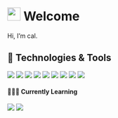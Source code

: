 # <img src="https://raw.githubusercontent.com/caldotdev/caldotdev/master/wave.gif" width="30px" height="30px" /> Welcome

Hi, I’m cal.

## 🔧 Technologies & Tools

![](https://img.shields.io/badge/Editor-neovim-informational?style=flat&logo=neovim&logoColor=white&color=fe640b)
![](https://img.shields.io/badge/Terminal-Alacritty-informational?style=flat&logo=alacritty&logoColor=white&color=fe640b)
![](https://img.shields.io/badge/Tools-tmux-informational?style=flat&logo=tmux&logoColor=white&color=fe640b)
![](https://img.shields.io/badge/Shell-zsh-informational?style=flat&logo=gnu-bash&logoColor=white&color=fe640b)
![](https://img.shields.io/badge/Code-Python-informational?style=flat&logo=python&logoColor=white&color=fe640b)
![](https://img.shields.io/badge/Framework-PyTorch-informational?style=flat&logo=pytorch&logoColor=white&color=fe640b)
![](https://img.shields.io/badge/Code-Typescript-informational?style=flat&logo=typescript&logoColor=white&color=fe640b)
![](https://img.shields.io/badge/Framework-Vue.js-informational?style=flat&logo=vue.js&logoColor=white&color=fe640b)
![](https://img.shields.io/badge/Framework-next.js-informational?style=flat&logo=next.js&logoColor=white&color=fe640b)

#### 👨🏻‍💻 Currently Learning
![](https://img.shields.io/badge/Code-Rust-informational?style=flat&logo=rust&logoColor=white&color=ef9f76)
![](https://img.shields.io/badge/Tools-Nix-informational?style=flat&logo=nixos&logoColor=white&color=ef9f76)

<!---
caldotdev/caldotdev is a ✨ special ✨ repository because its `README.md` (this file) appears on your GitHub profile.
You can click the Preview link to take a look at your changes.
--->
